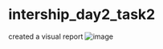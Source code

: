 # intership_day2_task2
created a visual report 
![image](https://github.com/user-attachments/assets/dd8b3110-e121-4090-be00-ab8680efd409)
